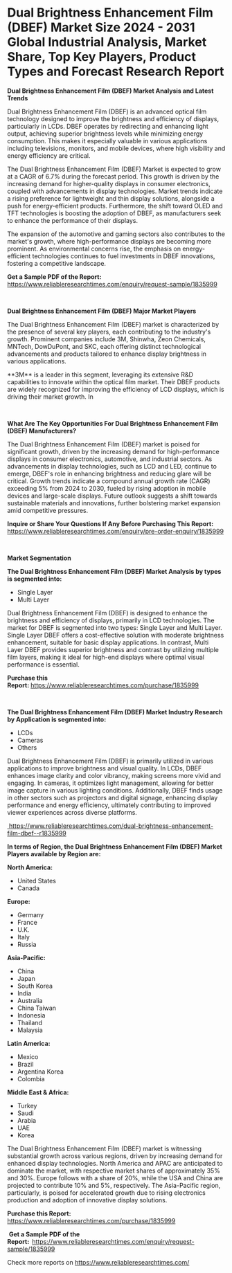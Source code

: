 <p><h1>Dual Brightness Enhancement Film (DBEF) Market Size 2024 - 2031 Global Industrial Analysis, Market Share, Top Key Players, Product Types and Forecast Research Report</h1></p><p><strong>Dual Brightness Enhancement Film (DBEF) Market Analysis and Latest Trends</strong></p>
<p><p>Dual Brightness Enhancement Film (DBEF) is an advanced optical film technology designed to improve the brightness and efficiency of displays, particularly in LCDs. DBEF operates by redirecting and enhancing light output, achieving superior brightness levels while minimizing energy consumption. This makes it especially valuable in various applications including televisions, monitors, and mobile devices, where high visibility and energy efficiency are critical.</p><p>The Dual Brightness Enhancement Film (DBEF) Market is expected to grow at a CAGR of 6.7% during the forecast period. This growth is driven by the increasing demand for higher-quality displays in consumer electronics, coupled with advancements in display technologies. Market trends indicate a rising preference for lightweight and thin display solutions, alongside a push for energy-efficient products. Furthermore, the shift toward OLED and TFT technologies is boosting the adoption of DBEF, as manufacturers seek to enhance the performance of their displays.</p><p>The expansion of the automotive and gaming sectors also contributes to the market's growth, where high-performance displays are becoming more prominent. As environmental concerns rise, the emphasis on energy-efficient technologies continues to fuel investments in DBEF innovations, fostering a competitive landscape.</p></p>
<p><strong>Get a Sample PDF of the Report:&nbsp;</strong> <a href="https://www.reliableresearchtimes.com/enquiry/request-sample/1835999?utm_campaign=1420&utm_medium=2&utm_source=Github&utm_content=ia&utm_term=31122024&utm_id=dual-brightness-enhancement-film-dbef">https://www.reliableresearchtimes.com/enquiry/request-sample/1835999</a></p>
<p>&nbsp;</p>
<p><strong>Dual Brightness Enhancement Film (DBEF) Major Market Players</strong></p>
<p><p>The Dual Brightness Enhancement Film (DBEF) market is characterized by the presence of several key players, each contributing to the industry's growth. Prominent companies include 3M, Shinwha, Zeon Chemicals, MNTech, DowDuPont, and SKC, each offering distinct technological advancements and products tailored to enhance display brightness in various applications.</p><p>**3M** is a leader in this segment, leveraging its extensive R&D capabilities to innovate within the optical film market. Their DBEF products are widely recognized for improving the efficiency of LCD displays, which is driving their market growth. In</p></p>
<p>&nbsp;</p>
<p><strong>What Are The Key Opportunities For Dual Brightness Enhancement Film (DBEF) Manufacturers?</strong></p>
<p><p>The Dual Brightness Enhancement Film (DBEF) market is poised for significant growth, driven by the increasing demand for high-performance displays in consumer electronics, automotive, and industrial sectors. As advancements in display technologies, such as LCD and LED, continue to emerge, DBEF's role in enhancing brightness and reducing glare will be critical. Growth trends indicate a compound annual growth rate (CAGR) exceeding 5% from 2024 to 2030, fueled by rising adoption in mobile devices and large-scale displays. Future outlook suggests a shift towards sustainable materials and innovations, further bolstering market expansion amid competitive pressures.</p></p>
<p><strong>Inquire or Share Your Questions If Any Before Purchasing This Report:</strong> <a href="https://www.reliableresearchtimes.com/enquiry/pre-order-enquiry/1835999?utm_campaign=1420&utm_medium=2&utm_source=Github&utm_content=ia&utm_term=31122024&utm_id=dual-brightness-enhancement-film-dbef">https://www.reliableresearchtimes.com/enquiry/pre-order-enquiry/1835999</a></p>
<p>&nbsp;</p>
<p><strong>Market Segmentation</strong></p>
<p><strong>The Dual Brightness Enhancement Film (DBEF) Market Analysis by types is segmented into:</strong></p>
<p><ul><li>Single Layer</li><li>Multi Layer</li></ul></p>
<p><p>Dual Brightness Enhancement Film (DBEF) is designed to enhance the brightness and efficiency of displays, primarily in LCD technologies. The market for DBEF is segmented into two types: Single Layer and Multi Layer. Single Layer DBEF offers a cost-effective solution with moderate brightness enhancement, suitable for basic display applications. In contrast, Multi Layer DBEF provides superior brightness and contrast by utilizing multiple film layers, making it ideal for high-end displays where optimal visual performance is essential.</p></p>
<p><strong>Purchase this Report:&nbsp;</strong><a href="https://www.reliableresearchtimes.com/purchase/1835999?utm_campaign=1420&utm_medium=2&utm_source=Github&utm_content=ia&utm_term=31122024&utm_id=dual-brightness-enhancement-film-dbef">https://www.reliableresearchtimes.com/purchase/1835999</a></p>
<p>&nbsp;</p>
<p><strong>The Dual Brightness Enhancement Film (DBEF) Market Industry Research by Application is segmented into:</strong></p>
<p><ul><li>LCDs</li><li>Cameras</li><li>Others</li></ul></p>
<p><p>Dual Brightness Enhancement Film (DBEF) is primarily utilized in various applications to improve brightness and visual quality. In LCDs, DBEF enhances image clarity and color vibrancy, making screens more vivid and engaging. In cameras, it optimizes light management, allowing for better image capture in various lighting conditions. Additionally, DBEF finds usage in other sectors such as projectors and digital signage, enhancing display performance and energy efficiency, ultimately contributing to improved viewer experiences across diverse platforms.</p></p>
<p><a href="https://www.reliableresearchtimes.com/dual-brightness-enhancement-film-dbef--r1835999?utm_campaign=1420&utm_medium=2&utm_source=Github&utm_content=ia&utm_term=31122024&utm_id=dual-brightness-enhancement-film-dbef">&nbsp;https://www.reliableresearchtimes.com/dual-brightness-enhancement-film-dbef--r1835999</a></p>
<p><strong>In terms of Region, the Dual Brightness Enhancement Film (DBEF) Market Players available by Region are:</strong></p>
<p>
    <p> <strong> North America: </strong>
        <ul>
            <li>United States</li>
            <li>Canada</li>
        </ul>
        </p> 
    <p> <strong> Europe: </strong>
        <ul>
            <li>Germany</li>
            <li>France</li>
            <li>U.K.</li>
            <li>Italy</li>
            <li>Russia</li>
        </ul>
        </p> 
    <p> <strong> Asia-Pacific: </strong>
        <ul>
            <li>China</li>
            <li>Japan</li>
            <li>South Korea</li>
            <li>India</li>
            <li>Australia</li>
            <li>China Taiwan</li>
            <li>Indonesia</li>
            <li>Thailand</li>
            <li>Malaysia</li>
        </ul>
        </p> 
    <p> <strong> Latin America: </strong>
        <ul>
            <li>Mexico</li>
            <li>Brazil</li>
            <li>Argentina Korea</li>
            <li>Colombia</li>
        </ul>
        </p> 
    <p> <strong> Middle East & Africa: </strong>
        <ul>
            <li>Turkey</li>
            <li>Saudi</li>
            <li>Arabia</li>
            <li>UAE</li>
            <li>Korea</li>
        </ul>
    </p>
    </p>
<p><p>The Dual Brightness Enhancement Film (DBEF) market is witnessing substantial growth across various regions, driven by increasing demand for enhanced display technologies. North America and APAC are anticipated to dominate the market, with respective market shares of approximately 35% and 30%. Europe follows with a share of 20%, while the USA and China are projected to contribute 10% and 5%, respectively. The Asia-Pacific region, particularly, is poised for accelerated growth due to rising electronics production and adoption of innovative display solutions.</p></p>
<p><strong>Purchase this Report: </strong><a href="https://www.reliableresearchtimes.com/purchase/1835999?utm_campaign=1420&utm_medium=2&utm_source=Github&utm_content=ia&utm_term=31122024&utm_id=dual-brightness-enhancement-film-dbef">https://www.reliableresearchtimes.com/purchase/1835999</a></p>
<p>&nbsp;<strong>Get a Sample PDF of the Report:&nbsp;&nbsp;</strong><a href="https://www.reliableresearchtimes.com/enquiry/request-sample/1835999?utm_campaign=1420&utm_medium=2&utm_source=Github&utm_content=ia&utm_term=31122024&utm_id=dual-brightness-enhancement-film-dbef">https://www.reliableresearchtimes.com/enquiry/request-sample/1835999</a></p>
<p><strong></strong></p>
<p>Check more reports on <a href="https://www.reliableresearchtimes.com/?utm_campaign=1420&utm_medium=2&utm_source=Github&utm_content=ia&utm_term=31122024&utm_id=dual-brightness-enhancement-film-dbef">https://www.reliableresearchtimes.com/</a></p>